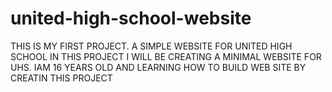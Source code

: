# united-high-school-website
THIS IS MY FIRST PROJECT. A SIMPLE WEBSITE FOR UNITED HIGH SCHOOL
IN THIS PROJECT I WILL BE CREATING A MINIMAL WEBSITE FOR UHS.
IAM 16 YEARS OLD AND LEARNING HOW TO BUILD WEB SITE BY CREATIN THIS PROJECT
